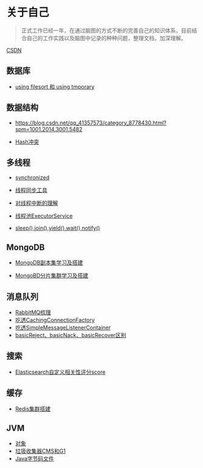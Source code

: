 # 关于自己

> 正式工作已经一年，在通过脑图的方式不断的完善自己的知识体系，目前结合自己的工作实践以及脑图中记录的种种问题，整理文档，加深理解。

[CSDN](https://blog.csdn.net/qq_41357573)

## 数据库

* [using filesort 和 using tmporary](数据库/文件排序和临时表/README.md)

## 数据结构

* https://blog.csdn.net/qq_41357573/category_8778430.html?spm=1001.2014.3001.5482

* [Hash冲突](数据结构/Hash冲突解决方式/README.md)

## 多线程

* [synchronized](多线程/synchronized/README.md)
* [线程同步工具](多线程/线程同步工具/README.md)
* [对线程中断的理解](多线程/对线程中断的理解/README.md)

* [线程池ExecutorService](多线程/线程池ExecutorService/README.md)

* [sleep(),join(),yield(),wait(),notify()](多线程/sleep(),join(),yield(),wait()/README.md)

## MongoDB

* [MongoDB副本集学习及搭建](MongoDB/MongoDB副本集学习及搭建/README.md)

* [MongoBD分片集群学习及搭建](MongoDB/MongoBD分片集群学习及搭建/README.md)

## 消息队列

* [RabbitMQ梳理](消息队列/RabbitMQ梳理/README.md)
* [吃透CachingConnectionFactory](消息队列/CachingConnectionFactory/README.md)
* [吃透SimpleMessageListenerContainer](消息队列/SimpleMessageListenerContainer/README.md)
* [basicReject、basicNack、basicRecover区别](消息队列/basicReject、basicNack、basicRecover区别/README.md)

## 搜索

* [Elasticsearch自定义相关性评分score](搜索/Elasticsearch自定义相关性评分score/README.md)

## 缓存

* [Redis集群搭建](缓存/Redis集群搭建记录/README.md)

## JVM

* [对象](JVM/对象/README.md)
* [垃圾收集器CMS和G1](JVM/垃圾收集器CMS和G1/README.md)
* [Java字节码文件](JVM/Java字节码文件/README.md)

